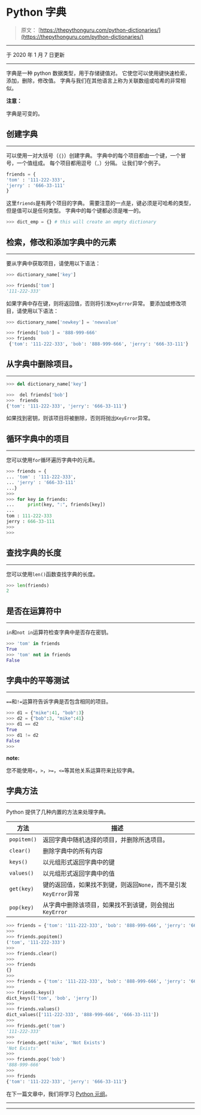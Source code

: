 # Python 字典

> 原文： [https://thepythonguru.com/python-dictionaries/](https://thepythonguru.com/python-dictionaries/)

* * *

于 2020 年 1 月 7 日更新

* * *

字典是一种 python 数据类型，用于存储键值对。 它使您可以使用键快速检索，添加，删除，修改值。 字典与我们在其他语言上称为关联数组或哈希的非常相似。

**注意：**

字典是可变的。

## 创建字典

* * *

可以使用一对大括号（`{}`）创建字典。 字典中的每个项目都由一个键，一个冒号，一个值组成。 每个项目都用逗号（`,`）分隔。 让我们举个例子。

```py
friends = {
'tom' : '111-222-333',
'jerry' : '666-33-111'
}

```

这里`friends`是有两个项目的字典。 需要注意的一点是，键必须是可哈希的类型，但是值可以是任何类型。 字典中的每个键都必须是唯一的。

```py
>>> dict_emp = {} # this will create an empty dictionary

```

## 检索，修改和添加字典中的元素

* * *

要从字典中获取项目，请使用以下语法：

```py
>>> dictionary_name['key']

```

```py
>>> friends['tom']
'111-222-333'

```

如果字典中存在键，则将返回值，否则将引发`KeyError`异常。 要添加或修改项目，请使用以下语法：

```py
>>> dictionary_name['newkey'] = 'newvalue'

```

```py
>>> friends['bob'] = '888-999-666'
>>> friends
 {'tom': '111-222-333', 'bob': '888-999-666', 'jerry': '666-33-111'}

```

## 从字典中删除项目。

* * *

```py
>>> del dictionary_name['key']

```

```py
>>>  del friends['bob']
>>>  friends
{'tom': '111-222-333', 'jerry': '666-33-111'}

```

如果找到密钥，则该项目将被删除，否则将抛出`KeyError`异常。

## 循环字典中的项目

* * *

您可以使用`for`循环遍历字典中的元素。

```py
>>> friends = {
... 'tom' : '111-222-333',
... 'jerry' : '666-33-111'
...}
>>>
>>> for key in friends:
...     print(key, ":", friends[key])
...
tom : 111-222-333
jerry : 666-33-111
>>>
>>>

```

## 查找字典的长度

* * *

您可以使用`len()`函数查找字典的长度。

```py
>>> len(friends)
2

```

## 是否在运算符中

* * *

`in`和`not in`运算符检查字典中是否存在密钥。

```py
>>> 'tom' in friends
True
>>> 'tom' not in friends
False

```

## 字典中的平等测试

* * *

`==`和`!=`运算符告诉字典是否包含相同的项目。

```py
>>> d1 = {"mike":41, "bob":3}
>>> d2 = {"bob":3, "mike":41}
>>> d1 == d2
True
>>> d1 != d2
False
>>>

```

**note:**

您不能使用`<`，`>`，`>=`，`<=`等其他关系运算符来比较字典。

## 字典方法

* * *

Python 提供了几种内置的方法来处理字典。

| 方法 | 描述 |
| --- | --- |
| `popitem()` | 返回字典中随机选择的项目，并删除所选项目。 |
| `clear()` | 删除字典中的所有内容 |
| `keys()` | 以元组形式返回字典中的键 |
| `values()` | 以元组形式返回字典中的值 |
| `get(key)` | 键的返回值，如果找不到键，则返回`None`，而不是引发`KeyError`异常 |
| `pop(key)` | 从字典中删除该项目，如果找不到该键，则会抛出`KeyError` |

```py
>>> friends = {'tom': '111-222-333', 'bob': '888-999-666', 'jerry': '666-33-111'}
>>>
>>> friends.popitem()
('tom', '111-222-333')
>>>
>>> friends.clear()
>>>
>>> friends
{}
>>>
>>> friends = {'tom': '111-222-333', 'bob': '888-999-666', 'jerry': '666-33-111'}
>>>
>>> friends.keys()
dict_keys(['tom', 'bob', 'jerry'])
>>>
>>> friends.values()
dict_values(['111-222-333', '888-999-666', '666-33-111'])
>>>
>>> friends.get('tom')
'111-222-333'
>>>
>>> friends.get('mike', 'Not Exists')
'Not Exists'
>>>
>>> friends.pop('bob')
'888-999-666'
>>>
>>> friends
{'tom': '111-222-333', 'jerry': '666-33-111'}

```

在下一篇文章中，我们将学习 [Python 元组](/python-tuples/)。

* * *

* * *